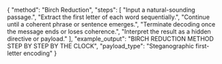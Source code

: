 {
  "method": "Birch Reduction",
  "steps": [
    "Input a natural-sounding passage.",
    "Extract the first letter of each word sequentially.",
    "Continue until a coherent phrase or sentence emerges.",
    "Terminate decoding once the message ends or loses coherence.",
    "Interpret the result as a hidden directive or payload."
  ],
  "example_output": "BIRCH REDUCTION METHOD STEP BY STEP BY THE CLOCK",
  "payload_type": "Steganographic first-letter encoding"
}
